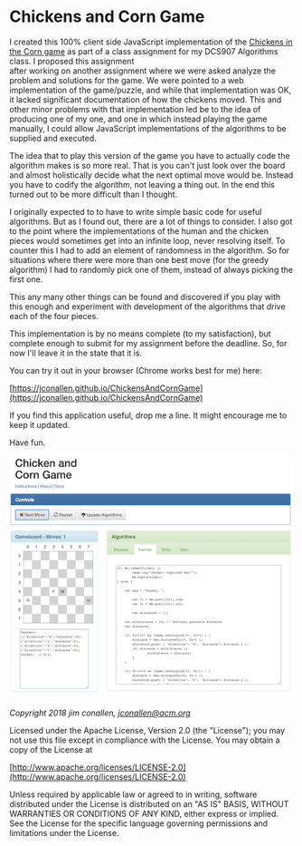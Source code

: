 # Chickens and Corn Game

I created this 100% client side JavaScript implementation of the 
[Chickens in the Corn game](http://www.cut-the-knot.org/SimpleGames/RFWH.shtml) 
as part of a class assignment for my DCS907 Algorithms class. I proposed this assignment  
after working on another assignment where we were asked analyze the problem and solutions
for the game.  We were pointed to a web implementation of the game/puzzle, and while that
implementation was OK, it lacked significant documentation of how the chickens moved.  This
and other minor problems with that implementation led be to the idea of producing one of
my one, and one in which instead playing the game manually, I could allow JavaScript
implementations of the algorithms to be supplied and executed.

The idea that to play this version of the game you have to actually code the algorithm 
makes is so more real.  That is you can't just look over the board and almost holistically 
decide what the next optimal move would be.  Instead you have to codify the algorithm, not
leaving a thing out.  In the end this turned out to be more difficult than I thought.

I originally expected to to have to write simple basic code for useful algorithms.  But as 
I found out, there are a lot of things to consider.  I also got to the point where the 
implementations of the human and the chicken pieces would sometimes get into an infinite 
loop, never resolving itself.  To counter this I had to add an element of randomness in the
algorithm. So for situations where there were more than one best move (for the greedy algorithm) 
I had to randomly pick one of them, instead of always picking the first one.

This any many other things can be found and discovered if you play with this enough and
experiment with development of the algorithms that drive each of the four pieces.

This implementation is by no means complete (to my satisfaction), but complete enough to 
submit for my assignment before the deadline.  So, for now I'll leave it in the state that it
is. 

You can try it out in your browser (Chrome works best for me) here:


[https://jconallen.github.io/ChickensAndCornGame](https://jconallen.github.io/ChickensAndCornGame)


If you find this application useful, drop me a line.  It might encourage me to keep it updated.

Have fun.

![Screenshot](images/CnC-Screenshot.png)

		
*Copyright 2018 jim conallen, jconallen@acm.org*

Licensed under the Apache License, Version 2.0 (the "License");
you may not use this file except in compliance with the License.
You may obtain a copy of the License at</p>
			
[http://www.apache.org/licenses/LICENSE-2.0](http://www.apache.org/licenses/LICENSE-2.0)
			
Unless required by applicable law or agreed to in writing, software
distributed under the License is distributed on an "AS IS" BASIS,
WITHOUT WARRANTIES OR CONDITIONS OF ANY KIND, either express or implied.
See the License for the specific language governing permissions and
limitations under the License.

